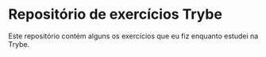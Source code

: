# Repositório de exercícios Trybe

Este repositório contém alguns os exercícios que eu fiz enquanto estudei na Trybe. 
